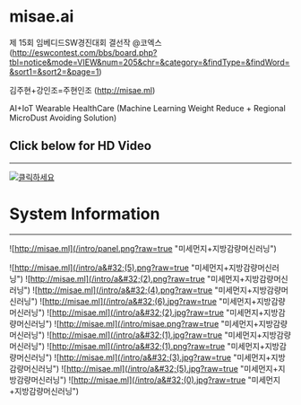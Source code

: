 # misae.ai

제 15회 임베디드SW경진대회 결선작 @코엑스 
(http://eswcontest.com/bbs/board.php?tbl=notice&mode=VIEW&num=205&chr=&category=&findType=&findWord=&sort1=&sort2=&page=1)

김주현+강인조=주현인조 (http://misae.ml)

AI+IoT Wearable HealthCare (Machine Learning Weight Reduce + Regional MicroDust Avoiding Solution)

## Click below for HD Video
* * *
[![클릭하세요](http://i3.ytimg.com/vi/ymZcK_eAqxU/hqdefault.jpg)](https://youtu.be/ymZcK_eAqxU)

# System Information
* * *
![http://misae.ml](/intro/panel.png?raw=true "미세먼지+지방감량머신러닝")

![http://misae.ml](/intro/a&#32;(5).png?raw=true "미세먼지+지방감량머신러닝")
![http://misae.ml](/intro/a&#32;(2).png?raw=true "미세먼지+지방감량머신러닝")
![http://misae.ml](/intro/a&#32;(4).png?raw=true "미세먼지+지방감량머신러닝")
![http://misae.ml](/intro/a&#32;(6).jpg?raw=true "미세먼지+지방감량머신러닝")
![http://misae.ml](/intro/a&#32;(2).jpg?raw=true "미세먼지+지방감량머신러닝")
![http://misae.ml](/intro/misae.png?raw=true "미세먼지+지방감량머신러닝")
![http://misae.ml](/intro/a&#32;(1).jpg?raw=true "미세먼지+지방감량머신러닝")
![http://misae.ml](/intro/a&#32;(1).png?raw=true "미세먼지+지방감량머신러닝")
![http://misae.ml](/intro/a&#32;(3).jpg?raw=true "미세먼지+지방감량머신러닝")
![http://misae.ml](/intro/a&#32;(5).jpg?raw=true "미세먼지+지방감량머신러닝")
![http://misae.ml](/intro/a&#32;(0).jpg?raw=true "미세먼지+지방감량머신러닝")

